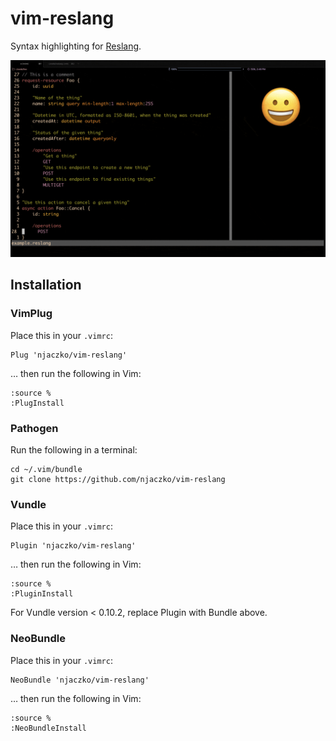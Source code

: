 # vim-reslang

Syntax highlighting for [Reslang](https://github.com/LiveRamp/reslang).

![Screenshots of Reslang syntax highlighting](https://raw.githubusercontent.com/njaczko/vim-reslang/master/vim-reslang.gif)

## Installation

### VimPlug

Place this in your `.vimrc`:

```
Plug 'njaczko/vim-reslang'
```

… then run the following in Vim:

```
:source %
:PlugInstall
```

### Pathogen

Run the following in a terminal:

```
cd ~/.vim/bundle
git clone https://github.com/njaczko/vim-reslang
```

### Vundle

Place this in your `.vimrc`:

```
Plugin 'njaczko/vim-reslang'
```

… then run the following in Vim:

```
:source %
:PluginInstall
```

For Vundle version < 0.10.2, replace Plugin with Bundle above.

### NeoBundle

Place this in your `.vimrc`:

```
NeoBundle 'njaczko/vim-reslang'
```

… then run the following in Vim:

```
:source %
:NeoBundleInstall
```
